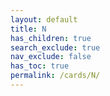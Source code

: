 ```yaml
---
layout: default
title: N
has_children: true
search_exclude: true
nav_exclude: false
has_toc: true
permalink: /cards/N/
---
```

